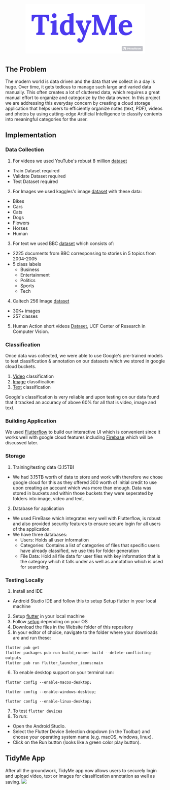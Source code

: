 <h1 align="center">
 <br>
 <img src="Images/TidyMe.png"/>
 </br>
</h1>

## The Problem
The modern world is data driven and the data that we collect in a day is huge. Over time, it gets tedious to manage such large and varied data manually. This often creates a lot of cluttered data, which requires a great manual effort to organize and categorize by the data owner. In this project we are addressing this everyday concern by creating a cloud storage application that helps users to efficiently organize notes (text, PDF), videos and photos by using cutting-edge Artificial Intelligence to classify contents into meaningful categories for the user. 

## Implementation

### Data Collection
1. For videos we used YouTube's robust 8 million [dataset](https://research.google.com/youtube8m/download.html)
  * Train Dataset required
  * Validate Dataset required
  * Test Dataset required
2. For Images we used kaggles's image [dataset](https://www.kaggle.com/datasets/pavansanagapati/images-dataset) with these data:
  * Bikes
  * Cars
  * Cats
  * Dogs
  * Flowers
  * Horses
  * Human
3. For text we used BBC [dataset](http://mlg.ucd.ie/datasets/bbc.html) which consists of:
  * 2225 documents from BBC corresponsing to stories in 5 topics from 2004-2005
  * 5 class labels
    * Business
    * Entertainment
    * Politics
    * Sports
    * Tech
4. Caltech 256 Image [dataset](http://www.vision.caltech.edu/Image_Datasets/Caltech256/)
 * 30K+ images
 * 257 classes
5. Human Action short videos [Dataset](https://www.crcv.ucf.edu/data/UCF101.php), UCF Center of Research in Computer Vision.

### Classification
Once data was collected, we were able to use Google's pre-trained models to test classification & annotation on our datasets which we stored in google cloud buckets.
1. [Video](https://cloud.google.com/video-intelligence/docs/streaming/video-classification) classification
2. [Image](https://cloud.google.com/ai-platform/training/docs/algorithms/image-classification-start) classification
3. [Text](https://cloud.google.com/natural-language/docs/classify-text-tutorial) classification

Google's classification is very reliable and upon testing on our data found that it tracked an accuracy of above 60% for all that is video, image and text.

### Building Application
We used [Flutterflow](https://flutterflow.io) to build our interactive UI which is convenient since it works well with google cloud features including [Firebase](https://firebase.google.com) which will be discussed later.

### Storage
1. Training/testing data (3.15TB)
 * We had 3.15TB worth of data to store and work with therefore we chose google cloud for this as they offered 300 worth of initial credit to use upon creating an account which was more than enough. Data was stored in buckets and within those buckets they were seperated by folders into image, video and text.
2. Database for application
 * We used FireBase which integrates very well with Flutterflow, is robust and also provided security features to ensure secure login for all users of the application.
 * We have three databases:
   * Users: Holds all user information
   * Categories: Contains a list of categories of files that specific users have already classified, we use this for folder generation
   * File Data: Hold all file data for user files with key information that is the category which it falls under as well as annotation which is used for searching.

### Testing Locally

1.	Install and IDE
 * Android Studio IDE and follow this to setup
Setup flutter in your local machine
2. Setup [flutter](https://docs.flutter.dev/get-started/install) in your local machine
3.	Follow [setup](https://docs.flutter.dev/platform-integration/desktop#requirements) depending on your OS
4.	Download the files in the Website folder of this repository
5.	In your editor of choice, navigate to the folder where your downloads are and run these:
```
flutter pub get
flutter packages pub run build_runner build --delete-conflicting-outputs
flutter pub run flutter_launcher_icons:main
```
6.	To enable desktop support on your terminal run:
```MacOS
flutter config --enable-macos-desktop;
```
```Windows
flutter config --enable-windows-desktop;
```
```Linux 
flutter config --enable-linux-desktop;
```
7.	To test 
```flutter devices```
8.	To run:
 * Open the Android Studio.
 * Select the Flutter Device Selection dropdown (in the Toolbar) and choose your operating system name (e.g. macOS, windows, linux).
 * Click on the Run button (looks like a green color play button).


## TidyMe App
After all the groundwork, TidyMe app now allows users to securely login and upload video, text or images for classification annotation as well as saving.
<img src="Wireframes/FinalFrame.png"/>

